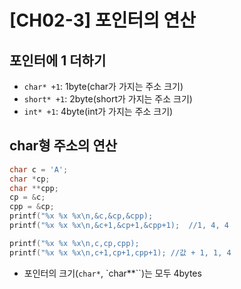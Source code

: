 # [CH02-3] 포인터의 연산
## 포인터에 1 더하기
- `char* +1`: 1byte(char가 가지는 주소 크기)
- `short* +1`: 2byte(short가 가지는 주소 크기)
- `int* +1`: 4byte(int가 가지는 주소 크기)
## char형 주소의 연산
```c
char c = 'A';
char *cp;
char **cpp;
cp = &c;
cpp = &cp;
printf("%x %x %x\n,&c,&cp,&cpp);
printf("%x %x %x\n,&c+1,&cp+1,&cpp+1);	//1, 4, 4

printf("%x %x %x\n,c,cp,cpp);	
printf("%x %x %x\n,c+1,cp+1,cpp+1);	//값 + 1, 1, 4
```
- 포인터의 크기(`char*`, `char**``)는 모두 4bytes
